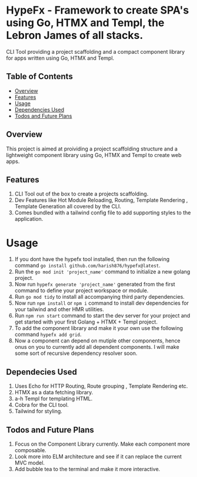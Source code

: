 # HypeFx - Framework to create SPA's using Go, HTMX and Templ, the Lebron James of all stacks. 
CLI Tool providing a project scaffolding and a compact component library for apps written using Go, HTMX and Templ. 

## Table of Contents
- [Overview](#overview)
- [Features](#features)
- [Usage](#usage)
- [Dependencies Used](#dependencies-used)
- [Todos and Future Plans](#todos-and-future-plans)

## Overview
This project is aimed at proividing a project scaffolding structure and a lightweight component library using Go, HTMX and Templ to create web apps.

## Features
 1. CLI Tool out of the box to create a projects scaffolding.
 2. Dev Features like Hot Module Reloading, Routing, Template Rendering , Template Generation all covered by the CLI.
 3. Comes bundled with a tailwind config file to add supporting styles to the application.

# Usage
1. If you dont have the hypefx tool installed, then run the following command `go install github.com/harish876/hypefx@latest`.
2. Run the `go mod init 'project_name'` command to initialize a new golang project.
3. Now run `hypefx generate 'project_name'` generated from the first command to define your project workspace or module.
4. Run `go mod tidy` to install all accompanying third party dependencies.
5. Now run `npm install` or `npm i` command to install dev dependencies for your tailwind and other HMR utilities.
6. Run `npm run start` command to start the dev server for your project and get started with your first Golang + HTMX + Templ project.
7. To add the component library and make it your own use the following command `hypefx add grid`.
8. Now a component can depend on mutiple other components, hence onus on you to currently add all dependent components. I will make some sort of recursive dependency resolver soon.

## Dependecies Used
1. Uses Echo for HTTP Routing, Route grouping , Template Rendering etc.
2. HTMX as a data fetching library.
3. a-h Templ for templating HTML.
4. Cobra for the CLI tool.
5. Tailwind for styling.

## Todos and Future Plans 
1. Focus on the Component Library currently. Make each component more composable.
2. Look more into ELM architecture and see if it can replace the current MVC model.
3. Add bubble tea to the terminal and make it more interactive.


